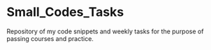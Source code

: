 # Small_Codes_Tasks
Repository of my code snippets and weekly tasks for the purpose of passing courses and practice.
